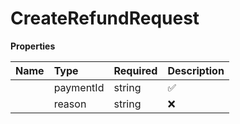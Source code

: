 # CreateRefundRequest



**Properties**

| Name | Type | Required | Description |
| :-------- | :----------| :----------| :----------|
    | paymentId | string | ✅ | The unique identifier of the payment to be refunded. |
    | reason | string | ❌ | The reason for the refund, if any. Maximum length is 3000 characters. Optional. |




<!-- This file was generated by liblab | https://liblab.com/ -->